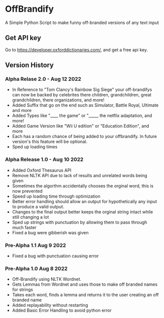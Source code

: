 # OffBrandify
A Simple Python Script to make funny off-branded versions of any text input

## Get API key
Go to https://developer.oxforddictionaries.com/, and get a free api key.

## Version History

### Alpha Relase 2.0 - Aug 12 2022
- In Reference to "Tom Clancy's Rainbow Sig Siege" your off-brandifys can now be backed by celebrites there children, grandchildren, great grandchildren, there organizations, and more!
- Added Suffix that go on the end such as Simulator, Battle Royal, Ultimate and more
- Added Types like "____ the game" or "_____ the netflix adaptation, and more!
- Added Game Version like "Wii U edition" or "Education Edition", and more
- Each has a random chance of being added to your offbrandify. In future version's this feature will be optional.
- Sped up loading times


### Alpha Release 1.0 - Aug 10 2022
- Added Oxford Thesaurus API
- Remove NLTK API due to lack of results and unrelated words being given
- Sometimes the algorthm accidentally chooses the orginal word, this is now prevented
- Speed up loading time through optimization
- Better error handling should allow an output for hypothetically any input to produce a valid output.
- Changes to the final output better keeps the orginal string intact while still changing a lot
- Sped up strings with punctuation by allowing them to pass through much faster
- Fixed a bug were gibberish was given

### Pre-Alpha 1.1 Aug 9 2022
- Fixed a bug with punctuation causing error

### Pre-Alpha 1.0 Aug 8 2022
- Off-Brandify using NLTK Wordnet.
- Gets Lemmas from Wordnet and uses those to make off branded names for strings
- Takes each word, finds a lemma and returns it to the user creating an off branded name
- Added replayability without restarting
- Added Basic Error Handling to avoid python error
